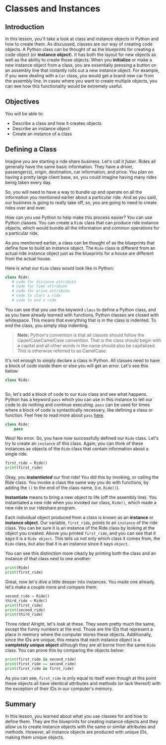 
# Classes and Instances

## Introduction
In this lesson, you'll take a look at class and instance objects in Python and how to create them. As discussed, classes are our way of creating code objects. A Python class can be thought of as the blueprints for creating a code object (or **instance object**). It has both the layout for new objects as well as the ability to create those objects. When you **initialize** or make a new instance object from a class, you are essentially pressing a button on an assembly line that instantly rolls out a new instance object. For example, if you were dealing with a `Car` class, you would get a brand new car from the assembly line. In cases where you want to create multiple objects, you can see how this functionality would be extremely useful.

## Objectives

You will be able to: 

* Describe a class and how it creates objects
* Describe an instance object
* Create an instance of a class

## Defining a Class

Imagine you are starting a ride share business. Let's call it *fuber*. Rides all generally have the same basic information. They have a driver, passenger(s), origin, destination, car information, and price. You plan on having a pretty large client base, so, you could imagine having many rides being taken every day.

So, you will need to have a way to bundle up and operate on all the information you mentioned earlier about a particular ride. And as you said, our business is going to really take off, so, you are going to need to create rides over and over.

How can you use Python to help make this process easier? You can use Python classes. You can create a `Ride` class that can produce ride instance objects, which would bundle all the information and common operations for a particular ride.

As you mentioned earlier, a class can be thought of as the blueprints that define how to build an instance object. The `Ride` class is different from an actual ride instance object just as the blueprints for a house are different from the actual house.

Here is what our `Ride` class would look like in Python:

 ```python
 class Ride:
    # code for distance attribute
    # code for time attribute
    # code for price attribute
    # code to start a ride
    # code to end a ride
```

You can see that you use the keyword `class` to define a Python class, and as you have already learned with functions, Python classes are closed with whitespace. This means that everything that is in the class is indented. To end the class, you simply stop indenting.

 > **Note:** Python's convention is that all classes should follow the UpperCaseCamelCase convention. That is the class should begin with a capital and all other words in the name should also be capitalized. This is otherwise referred to as CamelCase.

It's not enough to simply declare a class in Python. All classes need to have a block of code inside them or else you will get an error. Let's see this below:


```python
class Ride:
    
```

So, let's add a block of code to our `Ride` class and see what happens. Python has a keyword `pass` which you can use in this instance to tell our code to do nothing and continue executing. `pass` can be used for times where a block of code is syntactically necessary, like defining a class or function. Feel free to read more about `pass` [here](https://docs.python.org/2/tutorial/controlflow.html#pass-statements).


```python
class Ride:
    pass
```

Woo! No error. So, you have now successfully defined our `Ride` class. Let's try to create an `instance` of this class. Again, you can think of these instances as objects of the `Ride` class that contain information about a single ride.


```python
first_ride = Ride()
print(first_ride)
```

Okay, you ***instantiated*** our first ride! You did this by invoking, or calling the Ride class. You invoke a class the same way you do with functions, by adding the `()` to the end of the class name, (i.e. `Ride()`).

**Instantiate** means to bring a new object to life (off the assembly line). You instantiated a new ride when you invoked our class, `Ride()`, which made a new ride in our rideshare program.

Each individual object produced from a class is known as an **instance** or **instance object**. Our variable, `first_ride`, points to an `instance` of the ride class. You can be sure it is an instance of the Ride class by looking at the object you created. Above you printed `first_ride`, and you can see that it says it is a `Ride object`. This tells us not only which class it comes from, the `Ride` class, but also that it is an instance since it says `object`. 

You can see this distinction more clearly by printing both the class and an instance of that class next to one another:


```python
print(Ride)
print(first_ride)
```

Great, now let's dive a little deeper into instances. You made one already, let's make a couple more and compare them:


```python
second_ride = Ride()
third_ride = Ride()
print(first_ride)
print(second_ride)
print(third_ride)
```

Three rides! Alright, let's look at these. They seem pretty much the same, except the funny numbers at the end. Those are the IDs that represent a place in memory where the computer stores these objects. Additionally, since the IDs are unique, this means that each instance object is a **completely unique object** although they are all borne from the same `Ride` class. You can prove this by comparing the objects below:


```python
print(first_ride is second_ride)
print(first_ride == second_ride)
print(first_ride is first_ride)
```

As you can see, `first_ride` is only equal to itself even though at this point these objects all have identical attributes and methods (or lack thereof) with the exception of their IDs in our computer's memory.

## Summary

In this lesson, you learned about what you use classes for and how to define them. They are the blueprints for creating instance objects and they allow us to create instance objects with the same or similar attributes and methods. However, all instance objects are produced with unique IDs, making them unique objects.
